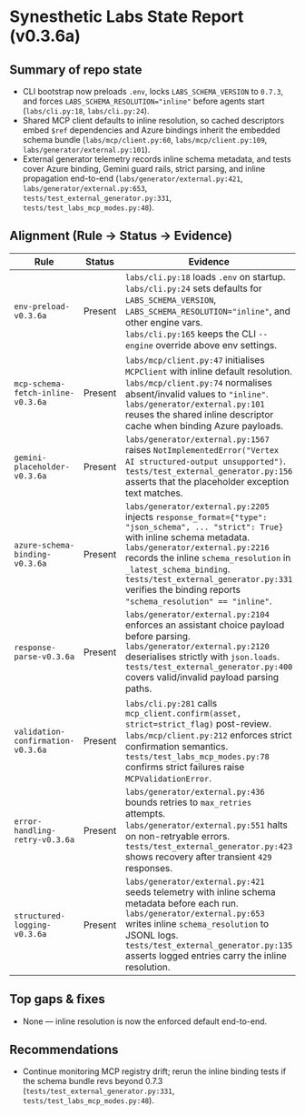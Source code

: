 # Synesthetic Labs State Report (v0.3.6a)

## Summary of repo state

- CLI bootstrap now preloads `.env`, locks `LABS_SCHEMA_VERSION` to `0.7.3`, and forces `LABS_SCHEMA_RESOLUTION="inline"` before agents start (`labs/cli.py:18`, `labs/cli.py:24`).
- Shared MCP client defaults to inline resolution, so cached descriptors embed `$ref` dependencies and Azure bindings inherit the embedded schema bundle (`labs/mcp/client.py:60`, `labs/mcp/client.py:109`, `labs/generator/external.py:101`).
- External generator telemetry records inline schema metadata, and tests cover Azure binding, Gemini guard rails, strict parsing, and inline propagation end-to-end (`labs/generator/external.py:421`, `labs/generator/external.py:653`, `tests/test_external_generator.py:331`, `tests/test_labs_mcp_modes.py:48`).

## Alignment (Rule → Status → Evidence)

| Rule | Status | Evidence |
| --- | --- | --- |
| `env-preload-v0.3.6a` | Present | `labs/cli.py:18` loads `.env` on startup.<br>`labs/cli.py:24` sets defaults for `LABS_SCHEMA_VERSION`, `LABS_SCHEMA_RESOLUTION="inline"`, and other engine vars.<br>`labs/cli.py:165` keeps the CLI `--engine` override above env settings. |
| `mcp-schema-fetch-inline-v0.3.6a` | Present | `labs/mcp/client.py:47` initialises `MCPClient` with inline default resolution.<br>`labs/mcp/client.py:74` normalises absent/invalid values to `"inline"`.<br>`labs/generator/external.py:101` reuses the shared inline descriptor cache when binding Azure payloads. |
| `gemini-placeholder-v0.3.6a` | Present | `labs/generator/external.py:1567` raises `NotImplementedError("Vertex AI structured-output unsupported")`.<br>`tests/test_external_generator.py:156` asserts that the placeholder exception text matches. |
| `azure-schema-binding-v0.3.6a` | Present | `labs/generator/external.py:2205` injects `response_format={"type": "json_schema", ... "strict": True}` with inline schema metadata.<br>`labs/generator/external.py:2216` records the inline `schema_resolution` in `_latest_schema_binding`.<br>`tests/test_external_generator.py:331` verifies the binding reports `"schema_resolution" == "inline"`. |
| `response-parse-v0.3.6a` | Present | `labs/generator/external.py:2104` enforces an assistant choice payload before parsing.<br>`labs/generator/external.py:2120` deserialises strictly with `json.loads`.<br>`tests/test_external_generator.py:400` covers valid/invalid payload parsing paths. |
| `validation-confirmation-v0.3.6a` | Present | `labs/cli.py:281` calls `mcp_client.confirm(asset, strict=strict_flag)` post-review.<br>`labs/mcp/client.py:212` enforces strict confirmation semantics.<br>`tests/test_labs_mcp_modes.py:78` confirms strict failures raise `MCPValidationError`. |
| `error-handling-retry-v0.3.6a` | Present | `labs/generator/external.py:436` bounds retries to `max_retries` attempts.<br>`labs/generator/external.py:551` halts on non-retryable errors.<br>`tests/test_external_generator.py:423` shows recovery after transient `429` responses. |
| `structured-logging-v0.3.6a` | Present | `labs/generator/external.py:421` seeds telemetry with inline schema metadata before each run.<br>`labs/generator/external.py:653` writes inline `schema_resolution` to JSONL logs.<br>`tests/test_external_generator.py:135` asserts logged entries carry the inline resolution. |

## Top gaps & fixes

- None — inline resolution is now the enforced default end-to-end.

## Recommendations

- Continue monitoring MCP registry drift; rerun the inline binding tests if the schema bundle revs beyond 0.7.3 (`tests/test_external_generator.py:331`, `tests/test_labs_mcp_modes.py:48`).
